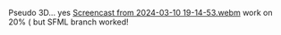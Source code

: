 Pseudo 3D... yes
[Screencast from 2024-03-10 19-14-53.webm](https://github.com/mypzik3D/pseudo3D/assets/149926497/df752b71-517c-485a-9494-8a2ceaee9b7c)
 work on 20% (
 but SFML branch worked!
